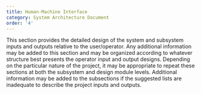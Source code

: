 ```yaml
---
title: Human-Machine Interface
category: System Architecture Document
order: '4'
---
```


This section provides the detailed design of the system and subsystem inputs and outputs relative to the user/operator.  Any additional information may be added to this section and may be organized according to whatever structure best presents the operator input and output designs.  Depending on the particular nature of the project, it may be appropriate to repeat these sections at both the subsystem and design module levels.  Additional information may be added to the subsections if the suggested lists are inadequate to describe the project inputs and outputs.
